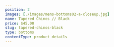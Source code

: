 ```yaml
---
position: 2
images: [./images/mens-bottoms02-a-closeup.jpg]
name: Tapered Chinos // Black
price: $45.00
slug: tapered-chinos-black
type: bottoms
contentType: product details
---
```

